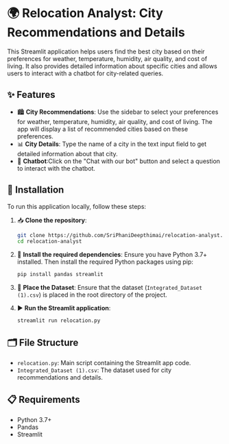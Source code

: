 # 🌍 Relocation Analyst: City Recommendations and Details

This Streamlit application helps users find the best city based on their preferences for weather, temperature, humidity, air quality, and cost of living. It also provides detailed information about specific cities and allows users to interact with a chatbot for city-related queries.

## ✨ Features

- 🏙️ **City Recommendations**: Use the sidebar to select your preferences for weather, temperature, humidity, air quality, and cost of living. The app will display a list of recommended cities based on these preferences.
- 📊 **City Details**: Type the name of a city in the text input field to get detailed information about that city.
- 🤖 **Chatbot**:Click on the "Chat with our bot" button and select a question to interact with the chatbot.

## 🚀 Installation

To run this application locally, follow these steps:

1. 📥 **Clone the repository**:
    ```bash
    git clone https://github.com/SriPhaniDeepthimai/relocation-analyst.git
    cd relocation-analyst
    ```

2. 🔧 **Install the required dependencies**:
    Ensure you have Python 3.7+ installed. Then install the required Python packages using pip:
    ```bash
    pip install pandas streamlit
    ```

3. 📁 **Place the Dataset**:
    Ensure that the dataset (`Integrated_Dataset (1).csv`) is placed in the root directory of the project.

4. ▶️ **Run the Streamlit application**:
    ```bash
    streamlit run relocation.py
    ```

## 🗂️ File Structure

- `relocation.py`: Main script containing the Streamlit app code.
- `Integrated_Dataset (1).csv`: The dataset used for city recommendations and details.

## 📋 Requirements

- Python 3.7+
- Pandas
- Streamlit
